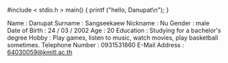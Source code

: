#include < stdio.h >
        main()
        {
                printf ("hello, Danupat\n");
        }


Name : Danupat
Surname : Sangseekaew
Nickname : Nu
Gender : male
Date of Birth : 24 / 03 / 2002
Age : 20
Education : Studying for a bachelor's degree
Hobby : Play games, listen to music, watch movies, play basketball sometimes.
Telephone Number : 0931531860
E-Mail Address : 64030059@kmitl.ac.th

